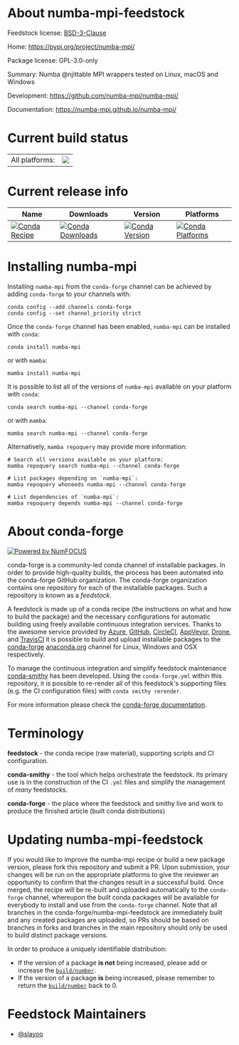 About numba-mpi-feedstock
=========================

Feedstock license: [BSD-3-Clause](https://github.com/conda-forge/numba-mpi-feedstock/blob/main/LICENSE.txt)

Home: https://pypi.org/project/numba-mpi/

Package license: GPL-3.0-only

Summary: Numba @njittable MPI wrappers tested on Linux, macOS and Windows

Development: https://github.com/numba-mpi/numba-mpi/

Documentation: https://numba-mpi.github.io/numba-mpi/

Current build status
====================


<table><tr><td>All platforms:</td>
    <td>
      <a href="https://dev.azure.com/conda-forge/feedstock-builds/_build/latest?definitionId=17309&branchName=main">
        <img src="https://dev.azure.com/conda-forge/feedstock-builds/_apis/build/status/numba-mpi-feedstock?branchName=main">
      </a>
    </td>
  </tr>
</table>

Current release info
====================

| Name | Downloads | Version | Platforms |
| --- | --- | --- | --- |
| [![Conda Recipe](https://img.shields.io/badge/recipe-numba--mpi-green.svg)](https://anaconda.org/conda-forge/numba-mpi) | [![Conda Downloads](https://img.shields.io/conda/dn/conda-forge/numba-mpi.svg)](https://anaconda.org/conda-forge/numba-mpi) | [![Conda Version](https://img.shields.io/conda/vn/conda-forge/numba-mpi.svg)](https://anaconda.org/conda-forge/numba-mpi) | [![Conda Platforms](https://img.shields.io/conda/pn/conda-forge/numba-mpi.svg)](https://anaconda.org/conda-forge/numba-mpi) |

Installing numba-mpi
====================

Installing `numba-mpi` from the `conda-forge` channel can be achieved by adding `conda-forge` to your channels with:

```
conda config --add channels conda-forge
conda config --set channel_priority strict
```

Once the `conda-forge` channel has been enabled, `numba-mpi` can be installed with `conda`:

```
conda install numba-mpi
```

or with `mamba`:

```
mamba install numba-mpi
```

It is possible to list all of the versions of `numba-mpi` available on your platform with `conda`:

```
conda search numba-mpi --channel conda-forge
```

or with `mamba`:

```
mamba search numba-mpi --channel conda-forge
```

Alternatively, `mamba repoquery` may provide more information:

```
# Search all versions available on your platform:
mamba repoquery search numba-mpi --channel conda-forge

# List packages depending on `numba-mpi`:
mamba repoquery whoneeds numba-mpi --channel conda-forge

# List dependencies of `numba-mpi`:
mamba repoquery depends numba-mpi --channel conda-forge
```


About conda-forge
=================

[![Powered by
NumFOCUS](https://img.shields.io/badge/powered%20by-NumFOCUS-orange.svg?style=flat&colorA=E1523D&colorB=007D8A)](https://numfocus.org)

conda-forge is a community-led conda channel of installable packages.
In order to provide high-quality builds, the process has been automated into the
conda-forge GitHub organization. The conda-forge organization contains one repository
for each of the installable packages. Such a repository is known as a *feedstock*.

A feedstock is made up of a conda recipe (the instructions on what and how to build
the package) and the necessary configurations for automatic building using freely
available continuous integration services. Thanks to the awesome service provided by
[Azure](https://azure.microsoft.com/en-us/services/devops/), [GitHub](https://github.com/),
[CircleCI](https://circleci.com/), [AppVeyor](https://www.appveyor.com/),
[Drone](https://cloud.drone.io/welcome), and [TravisCI](https://travis-ci.com/)
it is possible to build and upload installable packages to the
[conda-forge](https://anaconda.org/conda-forge) [anaconda.org](https://anaconda.org/)
channel for Linux, Windows and OSX respectively.

To manage the continuous integration and simplify feedstock maintenance
[conda-smithy](https://github.com/conda-forge/conda-smithy) has been developed.
Using the ``conda-forge.yml`` within this repository, it is possible to re-render all of
this feedstock's supporting files (e.g. the CI configuration files) with ``conda smithy rerender``.

For more information please check the [conda-forge documentation](https://conda-forge.org/docs/).

Terminology
===========

**feedstock** - the conda recipe (raw material), supporting scripts and CI configuration.

**conda-smithy** - the tool which helps orchestrate the feedstock.
                   Its primary use is in the construction of the CI ``.yml`` files
                   and simplify the management of *many* feedstocks.

**conda-forge** - the place where the feedstock and smithy live and work to
                  produce the finished article (built conda distributions)


Updating numba-mpi-feedstock
============================

If you would like to improve the numba-mpi recipe or build a new
package version, please fork this repository and submit a PR. Upon submission,
your changes will be run on the appropriate platforms to give the reviewer an
opportunity to confirm that the changes result in a successful build. Once
merged, the recipe will be re-built and uploaded automatically to the
`conda-forge` channel, whereupon the built conda packages will be available for
everybody to install and use from the `conda-forge` channel.
Note that all branches in the conda-forge/numba-mpi-feedstock are
immediately built and any created packages are uploaded, so PRs should be based
on branches in forks and branches in the main repository should only be used to
build distinct package versions.

In order to produce a uniquely identifiable distribution:
 * If the version of a package **is not** being increased, please add or increase
   the [``build/number``](https://docs.conda.io/projects/conda-build/en/latest/resources/define-metadata.html#build-number-and-string).
 * If the version of a package **is** being increased, please remember to return
   the [``build/number``](https://docs.conda.io/projects/conda-build/en/latest/resources/define-metadata.html#build-number-and-string)
   back to 0.

Feedstock Maintainers
=====================

* [@slayoo](https://github.com/slayoo/)

